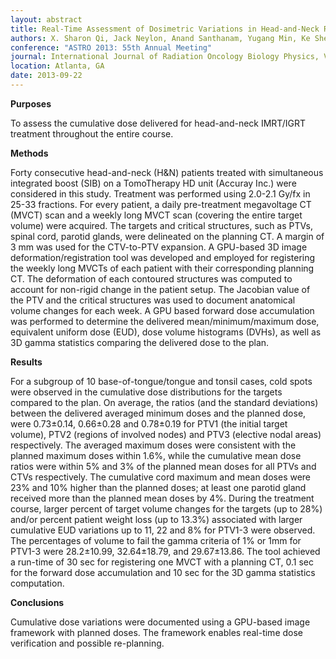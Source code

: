 ```yaml
---
layout: abstract
title: Real-Time Assessment of Dosimetric Variations in Head-and-Neck Radiation Therapy
authors: X. Sharon Qi, Jack Neylon, Anand Santhanam, Yugang Min, Ke Sheng, Daniel A. Low, Steve P. Lee, Michael Steinberg, and Patrick Kupelian
conference: "ASTRO 2013: 55th Annual Meeting"
journal: International Journal of Radiation Oncology Biology Physics, Volume 87, Issue 2
location: Atlanta, GA
date: 2013-09-22
---
```

**Purposes**

 To assess the cumulative dose delivered for head-and-neck IMRT/IGRT treatment throughout the entire course. 

**Methods**

 Forty consecutive head-and-neck (H&N) patients treated with simultaneous integrated boost (SIB) on a TomoTherapy HD unit (Accuray Inc.) were considered in this study.  Treatment was performed using 2.0-2.1 Gy/fx in 25-33 fractions. For every patient, a daily pre-treatment megavoltage CT (MVCT) scan and a weekly long MVCT scan (covering the entire target volume) were acquired.  The targets and critical structures, such as PTVs, spinal cord, parotid glands, were delineated on the planning CT. A margin of 3 mm was used for the CTV-to-PTV expansion. A GPU-based 3D image deformation/registration tool was developed and employed for registering the weekly long MVCTs of each patient with their corresponding planning CT. The deformation of each contoured structures was computed to account for non-rigid change in the patient setup. The Jacobian value of the PTV and the critical structures was used to document anatomical volume changes for each week. A GPU based forward dose accumulation was performed to determine the delivered mean/minimum/maximum dose, equivalent uniform dose (EUD), dose volume histograms (DVHs), as well as 3D gamma statistics comparing the delivered dose to the plan. 

**Results**

 For a subgroup of 10 base-of-tongue/tongue and tonsil cases, cold spots were observed in the cumulative dose distributions for the targets compared to the plan. On average, the ratios (and the standard deviations) between the delivered averaged minimum doses and the planned dose, were 0.73±0.14, 0.66±0.28 and 0.78±0.19 for PTV1 (the initial target volume), PTV2 (regions of involved nodes) and PTV3 (elective nodal areas) respectively. The averaged maximum doses were consistent with the planned maximum doses within 1.6%, while the cumulative mean dose ratios were within 5% and 3% of the planned mean doses for all PTVs and CTVs respectively. The cumulative cord maximum and mean doses were 23% and 10% higher than the planned doses; at least one parotid gland received more than the planned mean doses by 4%.  During the treatment course, larger percent of target volume changes for the targets (up to 28%) and/or percent patient weight loss (up to 13.3%) associated with larger cumulative EUD variations up to 11, 22 and 8% for PTV1-3 were observed. The percentages of volume to fail the gamma criteria of 1% or 1mm for PTV1-3 were 28.2±10.99, 32.64±18.79, and 29.67±13.86. The tool achieved a run-time of 30 sec for registering one MVCT with a planning CT, 0.1 sec for the forward dose accumulation and 10 sec for the 3D gamma statistics computation. 

**Conclusions**

 Cumulative dose variations were documented using a GPU-based image framework with planned doses. The framework enables real-time dose verification and possible re-planning.   

